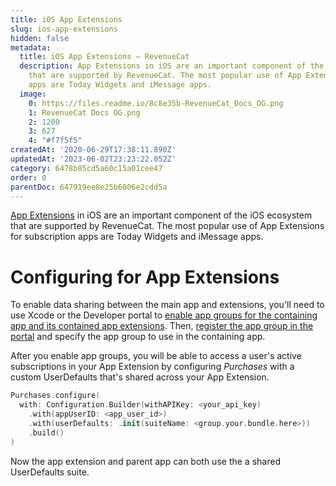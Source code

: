 ```yaml
---
title: iOS App Extensions
slug: ios-app-extensions
hidden: false
metadata:
  title: iOS App Extensions – RevenueCat
  description: App Extensions in iOS are an important component of the iOS ecosystem
    that are supported by RevenueCat. The most popular use of App Extensions for subscription
    apps are Today Widgets and iMessage apps.
  image:
    0: https://files.readme.io/8c8e35b-RevenueCat_Docs_OG.png
    1: RevenueCat Docs OG.png
    2: 1200
    3: 627
    4: "#f7f5f5"
createdAt: '2020-06-29T17:38:11.890Z'
updatedAt: '2023-06-02T23:23:22.052Z'
category: 6478b85cd5a60c15a01cee47
order: 0
parentDoc: 647919ee8e25b6006e2cdd5a
---
```

[App Extensions](https://developer.apple.com/app-extensions/) in iOS are an important component of the iOS ecosystem that are supported by RevenueCat. The most popular use of App Extensions for subscription apps are Today Widgets and iMessage apps.

# Configuring for App Extensions

To enable data sharing between the main app and extensions, you'll need to use Xcode or the Developer portal to [enable app groups for the containing app and its contained app extensions](https://developer.apple.com/library/archive/documentation/General/Conceptual/ExtensibilityPG/ExtensionScenarios.html#//apple_ref/doc/uid/TP40014214-CH21-SW1). Then, [register the app group in the portal](https://developer.apple.com/library/archive/documentation/Miscellaneous/Reference/EntitlementKeyReference/Chapters/EnablingAppSandbox.html#//apple_ref/doc/uid/TP40011195-CH4-SW19) and specify the app group to use in the containing app.

After you enable app groups, you will be able to access a user's active subscriptions in your App Extension by configuring _Purchases_ with a custom UserDefaults that's shared across your App Extension.

```swift 
Purchases.configure(
  with: Configuration.Builder(withAPIKey: <your_api_key)
    .with(appUserID: <app_user_id>)
    .with(userDefaults: .init(suiteName: <group.your.bundle.here>))
    .build()
)
```



Now the app extension and parent app can both use the a shared UserDefaults suite.